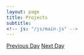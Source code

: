 ```yaml
---
layout: page
title: Projects
subtitle: 
<!-- js: "/js/main.js" -->
---
```


<div class="btn-group" style="padding-bottom:3px;">
  <a href="#" id="prev" class="btn">Previous Day</a>
  <a href="#" id="next" class="btn">Next Day</a>                
</div>
<div id="displayResults" name="displayResults"></div>

<script type="text/javascript">
$("#next, #prev").click(function(e){
    e.preventDefault();
    $.ajax({
        url: 'http://danieltobon43.pythonanywhere.com/projects',

        data: 'projects',
        type: 'GET',
        success: function (data) {
            $('#displayResults').html(data);
        }
    });

   
});
</script>